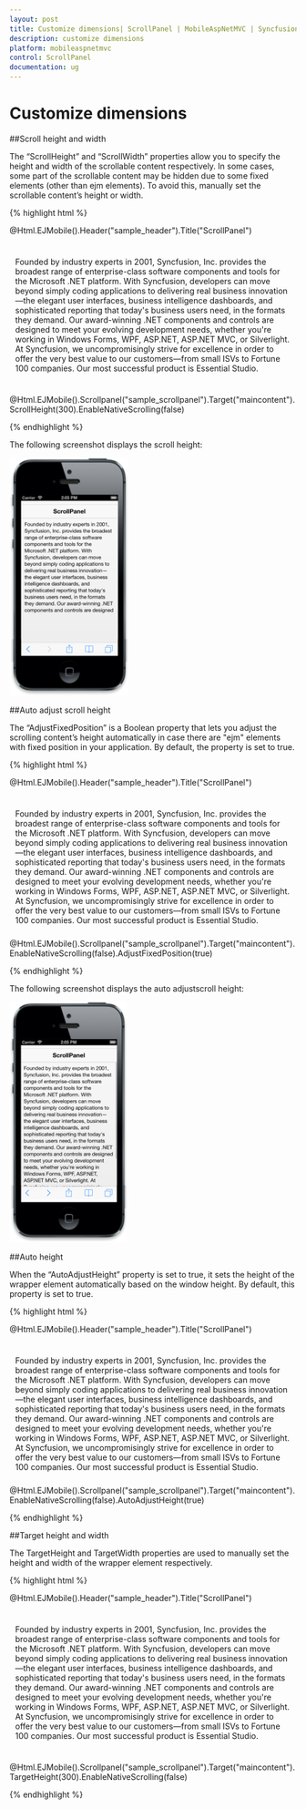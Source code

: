 ```yaml
---
layout: post
title: Customize dimensions| ScrollPanel | MobileAspNetMVC | Syncfusion
description: customize dimensions
platform: mobileaspnetmvc
control: ScrollPanel
documentation: ug
---
```


# Customize dimensions

##Scroll height and width

The “ScrollHeight” and “ScrollWidth” properties allow you to specify the height and width of the scrollable content respectively. In some cases, some part of the scrollable content may be hidden due to some fixed elements (other than ejm elements). To avoid this, manually set the scrollable content’s height or width. 

{% highlight html %}

@Html.EJMobile().Header("sample_header").Title("ScrollPanel")

<div id="maincontent" style="padding:10px">

<div>

Founded by industry experts in 2001, Syncfusion, Inc. provides the broadest range of enterprise-class software components and tools for the Microsoft .NET platform. With Syncfusion, developers can move beyond simply coding applications to delivering real business innovation—the elegant user interfaces, business intelligence dashboards, and sophisticated reporting that today's business users need, in the formats they demand. Our award-winning .NET components and controls are designed to meet your evolving development needs, whether you're working in Windows Forms, WPF, ASP.NET, ASP.NET MVC, or Silverlight. At Syncfusion, we uncompromisingly strive for excellence in order to offer the very best value to our customers—from small ISVs to Fortune 100 companies. Our most successful product is Essential Studio.



</div>

</div> 



@Html.EJMobile().Scrollpanel("sample_scrollpanel").Target("maincontent").ScrollHeight(300).EnableNativeScrolling(false)

{% endhighlight %}

The following screenshot displays the scroll height:

![](Customize-dimensions_images/Customize-dimensions_img1.png)



##Auto adjust scroll height

The “AdjustFixedPosition” is a Boolean property that lets you adjust the scrolling content’s height automatically in case there are "ejm" elements with fixed position in your application. By default, the property is set to true. 

{% highlight html %}

@Html.EJMobile().Header("sample_header").Title("ScrollPanel")

<div id="maincontent" style="padding:10px">

<div>

Founded by industry experts in 2001, Syncfusion, Inc. provides the broadest range of enterprise-class software components and tools for the Microsoft .NET platform. With Syncfusion, developers can move beyond simply coding applications to delivering real business innovation—the elegant user interfaces, business intelligence dashboards, and sophisticated reporting that today's business users need, in the formats they demand. Our award-winning .NET components and controls are designed to meet your evolving development needs, whether you're working in Windows Forms, WPF, ASP.NET, ASP.NET MVC, or Silverlight. At Syncfusion, we uncompromisingly strive for excellence in order to offer the very best value to our customers—from small ISVs to Fortune 100 companies. Our most successful product is Essential Studio.



</div>

</div> @Html.EJMobile().Scrollpanel("sample_scrollpanel").Target("maincontent").EnableNativeScrolling(false).AdjustFixedPosition(true)

{% endhighlight %}

The following screenshot displays the auto adjustscroll height:

![](Customize-dimensions_images/Customize-dimensions_img2.png)



##Auto height

When the “AutoAdjustHeight” property is set to true, it sets the height of the wrapper element automatically based on the window height. By default, this property is set to true. 

{% highlight html %}

@Html.EJMobile().Header("sample_header").Title("ScrollPanel")

<div id="maincontent" style="padding:10px">

<div>

Founded by industry experts in 2001, Syncfusion, Inc. provides the broadest range of enterprise-class software components and tools for the Microsoft .NET platform. With Syncfusion, developers can move beyond simply coding applications to delivering real business innovation—the elegant user interfaces, business intelligence dashboards, and sophisticated reporting that today's business users need, in the formats they demand. Our award-winning .NET components and controls are designed to meet your evolving development needs, whether you're working in Windows Forms, WPF, ASP.NET, ASP.NET MVC, or Silverlight. At Syncfusion, we uncompromisingly strive for excellence in order to offer the very best value to our customers—from small ISVs to Fortune 100 companies. Our most successful product is Essential Studio.



</div>

</div> @Html.EJMobile().Scrollpanel("sample_scrollpanel").Target("maincontent").EnableNativeScrolling(false).AutoAdjustHeight(true)
	
{% endhighlight %}

##Target height and width

The TargetHeight and TargetWidth properties are used to manually set the height and width of the wrapper element respectively. 

{% highlight html %}

@Html.EJMobile().Header("sample_header").Title("ScrollPanel")

<div id="maincontent" style="padding:10px">

<div>

Founded by industry experts in 2001, Syncfusion, Inc. provides the broadest range of enterprise-class software components and tools for the Microsoft .NET platform. With Syncfusion, developers can move beyond simply coding applications to delivering real business innovation—the elegant user interfaces, business intelligence dashboards, and sophisticated reporting that today's business users need, in the formats they demand. Our award-winning .NET components and controls are designed to meet your evolving development needs, whether you're working in Windows Forms, WPF, ASP.NET, ASP.NET MVC, or Silverlight. At Syncfusion, we uncompromisingly strive for excellence in order to offer the very best value to our customers—from small ISVs to Fortune 100 companies. Our most successful product is Essential Studio.



</div>

</div> 



@Html.EJMobile().Scrollpanel("sample_scrollpanel").Target("maincontent").TargetHeight(300).EnableNativeScrolling(false) 


{% endhighlight %}
